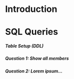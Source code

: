 # Introduction

# SQL Queries

##### Table Setup (DDL)

##### Question 1: Show all members



##### Question 2: Lorem ipsum...



